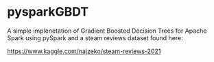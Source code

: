 # pysparkGBDT

A simple implenetation of Gradient Boosted Decision Trees for Apache Spark using pySpark and a steam reviews dataset found here:

https://www.kaggle.com/najzeko/steam-reviews-2021
